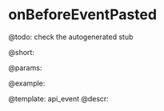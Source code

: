 onBeforeEventPasted
=============

@todo:
	check the autogenerated stub

@short:
	

@params:

@example:


@template:	api_event
@descr:

